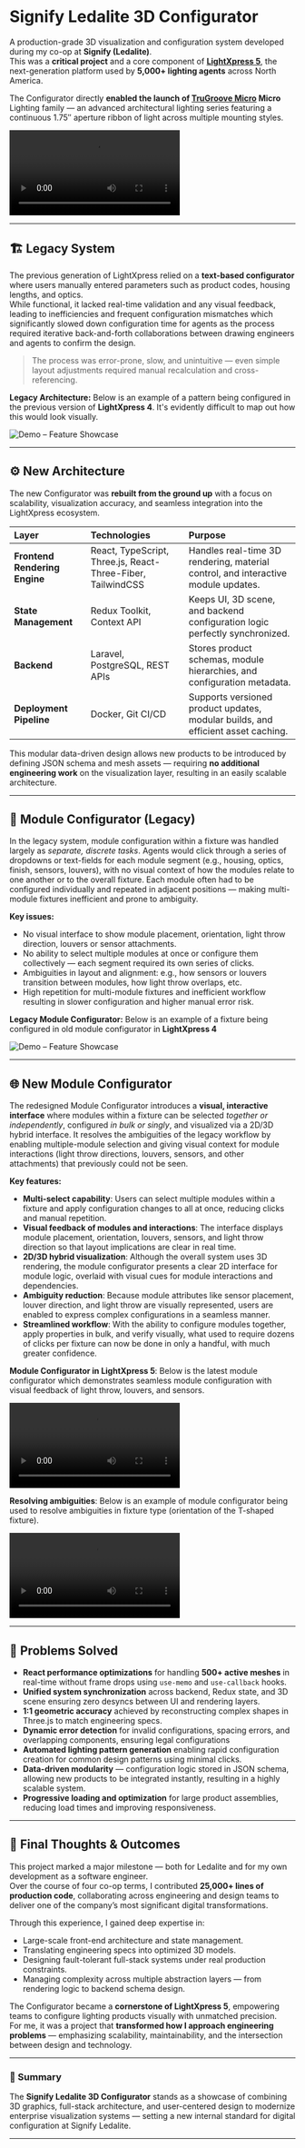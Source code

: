 # Signify Ledalite 3D Configurator

A production-grade 3D visualization and configuration system developed during my co-op at **Signify (Ledalite)**.  
This was a **critical project** and a core component of **[LightXpress 5](https://lx.ledalite.com/)**, the next-generation platform used by **5,000+ lighting agents** across North America.  

The Configurator directly **enabled the launch of [TruGroove Micro](https://www.signify.com/en-us/products/indoor-luminaires/architectural-linear/recessed/trugroove-recessed-micro?utm_source=chatgpt.com) Micro** Lighting family — an advanced architectural lighting series featuring a continuous 1.75″ aperture ribbon of light across multiple mounting styles.  


![Demo – Feature Showcase](/visualizerdemoalt.mp4)

---

## 🏗️ Legacy System

The previous generation of LightXpress relied on a **text-based configurator** where users manually entered parameters such as product codes, housing lengths, and optics.  
While functional, it lacked real-time validation and any visual feedback, leading to inefficiencies and frequent configuration mismatches which significantly slowed down configuration time for agents as the process required iterative back-and-forth collaborations between drawing engineers and agents to confirm the design.

> The process was error-prone, slow, and unintuitive — even simple layout adjustments required manual recalculation and cross-referencing.

**Legacy Architecture:** Below is an example of a pattern being configured in the previous version of **LightXpress 4**. It's evidently difficult to map out how this would look visually.

![Demo – Feature Showcase](/oldpattern.png)

---

## ⚙️ New Architecture

The new Configurator was **rebuilt from the ground up** with a focus on scalability, visualization accuracy, and seamless integration into the LightXpress ecosystem.

| Layer | Technologies | Purpose |
|:--|:--|:--|
| **Frontend Rendering Engine** | React, TypeScript, Three.js, React-Three-Fiber, TailwindCSS | Handles real-time 3D rendering, material control, and interactive module updates. |
| **State Management** | Redux Toolkit, Context API | Keeps UI, 3D scene, and backend configuration logic perfectly synchronized. |
| **Backend** | Laravel, PostgreSQL, REST APIs | Stores product schemas, module hierarchies, and configuration metadata. |
| **Deployment Pipeline** | Docker, Git CI/CD | Supports versioned product updates, modular builds, and efficient asset caching. |

This modular data-driven design allows new products to be introduced by defining JSON schema and mesh assets — requiring **no additional engineering work** on the visualization layer, resulting in an easily scalable architecture.

---

## 🧩 Module Configurator (Legacy)

In the legacy system, module configuration within a fixture was handled largely as *separate, discrete tasks*. Agents would click through a series of dropdowns or text-fields for each module segment (e.g., housing, optics, finish, sensors, louvers), with no visual context of how the modules relate to one another or to the overall fixture. Each module often had to be configured individually and repeated in adjacent positions — making multi-module fixtures inefficient and prone to ambiguity.

**Key issues:**  
- No visual interface to show module placement, orientation, light throw direction, louvers or sensor attachments.  
- No ability to select multiple modules at once or configure them collectively — each segment required its own series of clicks.  
- Ambiguities in layout and alignment: e.g., how sensors or louvers transition between modules, how light throw overlaps, etc.  
- High repetition for multi-module fixtures and inefficient workflow resulting in slower configuration and higher manual error risk.

**Legacy Module Configurator:** Below is an example of a fixture being configured in old module configurator in **LightXpress 4**

![Demo – Feature Showcase](/oldwiring.png)

---

## 🌐 New Module Configurator

The redesigned Module Configurator introduces a **visual, interactive interface** where modules within a fixture can be selected *together or independently*, configured *in bulk or singly*, and visualized via a 2D/3D hybrid interface. It resolves the ambiguities of the legacy workflow by enabling multiple-module selection and giving visual context for module interactions (light throw directions, louvers, sensors, and other attachments) that previously could not be seen.

**Key features:**  
- **Multi-select capability**: Users can select multiple modules within a fixture and apply configuration changes to all at once, reducing clicks and manual repetition.  
- **Visual feedback of modules and interactions**: The interface displays module placement, orientation, louvers, sensors, and light throw direction so that layout implications are clear in real time.  
- **2D/3D hybrid visualization**: Although the overall system uses 3D rendering, the module configurator presents a clear 2D interface for module logic, overlaid with visual cues for module interactions and dependencies.  
- **Ambiguity reduction**: Because module attributes like sensor placement, louver direction, and light throw are visually represented, users are enabled to express complex configurations in a seamless manner.
- **Streamlined workflow**: With the ability to configure modules together, apply properties in bulk, and verify visually, what used to require dozens of clicks per fixture can now be done in only a handful, with much greater confidence.

**Module Configurator in LightXpress 5**: Below is the latest module configurator which demonstrates seamless module configuration with visual feedback of light throw, louvers, and sensors. 

![Demo – Feature Showcase](/modconfiguratordemo.mp4)

**Resolving ambiguities**: Below is an example of module configurator being used to resolve ambiguities in fixture type (orientation of the T-shaped fixture).

![Demo – Feature Showcase](/modconfiguratordemo2.mp4)

---

## 🧠 Problems Solved

- **React performance optimizations** for handling **500+ active meshes** in real-time without frame drops using `use-memo` and `use-callback` hooks.
- **Unified system synchronization** across backend, Redux state, and 3D scene ensuring zero desyncs between UI and rendering layers.  
- **1:1 geometric accuracy** achieved by reconstructing complex shapes in Three.js to match engineering specs.  
- **Dynamic error detection** for invalid configurations, spacing errors, and overlapping components, ensuring legal configurations
- **Automated lighting pattern generation** enabling rapid configuration creation for common design patterns using minimal clicks.
- **Data-driven modularity** — configuration logic stored in JSON schema, allowing new products to be integrated instantly, resulting in a highly scalable system. 
- **Progressive loading and optimization** for large product assemblies, reducing load times and improving responsiveness.

---

## 🧾 Final Thoughts & Outcomes

This project marked a major milestone — both for Ledalite and for my own development as a software engineer.  
Over the course of four co-op terms, I contributed **25,000+ lines of production code**, collaborating across engineering and design teams to deliver one of the company’s most significant digital transformations.

Through this experience, I gained deep expertise in:
- Large-scale front-end architecture and state management.  
- Translating engineering specs into optimized 3D models.  
- Designing fault-tolerant full-stack systems under real production constraints.  
- Managing complexity across multiple abstraction layers — from rendering logic to backend schema design.  

The Configurator became a **cornerstone of LightXpress 5**, empowering teams to configure lighting products visually with unmatched precision.  
For me, it was a project that **transformed how I approach engineering problems** — emphasizing scalability, maintainability, and the intersection between design and technology.

---

### 💬 Summary

The **Signify Ledalite 3D Configurator** stands as a showcase of combining 3D graphics, full-stack architecture, and user-centered design to modernize enterprise visualization systems — setting a new internal standard for digital configuration at Signify Ledalite.

---